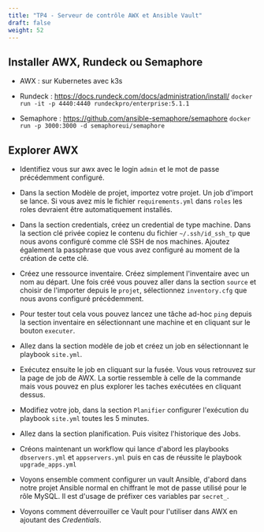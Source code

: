 ```yaml
---
title: "TP4 - Serveur de contrôle AWX et Ansible Vault" 
draft: false
weight: 52
---
```

## Installer AWX, Rundeck ou Semaphore

- AWX : sur Kubernetes avec k3s


- Rundeck : <https://docs.rundeck.com/docs/administration/install/>
`docker run -it -p 4440:4440 rundeckpro/enterprise:5.1.1`

- Semaphore : <https://github.com/ansible-semaphore/semaphore>
`docker run -p 3000:3000 -d semaphoreui/semaphore`

## Explorer AWX

- Identifiez vous sur awx avec le login `admin` et le mot de passe précédemment configuré.

- Dans la section Modèle de projet, importez votre projet. Un job d'import se lance. Si vous avez mis le fichier `requirements.yml` dans  `roles` les roles devraient être automatiquement installés.

- Dans la section credentials, créez un credential de type machine. Dans la section clé privée copiez le contenu du fichier `~/.ssh/id_ssh_tp` que nous avons configuré comme clé SSH de nos machines. Ajoutez également la passphrase que vous avez configuré au moment de la création de cette clé.

- Créez une ressource inventaire. Créez simplement l'inventaire avec un nom au départ. Une fois créé vous pouvez aller dans la section `source` et choisir de l'importer depuis le `projet`, sélectionnez `inventory.cfg` que nous avons configuré précédemment.
<!-- Bien que nous utilisions AWX les ip n'ont pas changé car AWX est en local et peut donc se connecter au reste de notre infrastructure LXD. -->

- Pour tester tout cela vous pouvez lancez une tâche ad-hoc `ping` depuis la section inventaire en sélectionnant une machine et en cliquant sur le bouton `executer`.

- Allez dans la section modèle de job et créez un job en sélectionnant le playbook `site.yml`.

- Exécutez ensuite le job en cliquant sur la fusée. Vous vous retrouvez sur la page de job de AWX. La sortie ressemble à celle de la commande mais vous pouvez en plus explorer les taches exécutées en cliquant dessus.

- Modifiez votre job, dans la section `Planifier` configurer l'exécution du playbook `site.yml` toutes les 5 minutes.

- Allez dans la section planification. Puis visitez l'historique des Jobs.

- Créons maintenant un workflow qui lance d'abord les playbooks `dbservers.yml` et `appservers.yml` puis en cas de réussite le playbook `upgrade_apps.yml`

- Voyons ensemble comment configurer un vault Ansible, d'abord dans notre projet Ansible normal en chiffrant le mot de passe utilisé pour le rôle MySQL. Il est d'usage de préfixer ces variables par `secret_`.

- Voyons comment déverrouiller ce Vault pour l'utiliser dans AWX en ajoutant des *Credentials*.